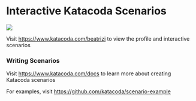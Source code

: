 # Interactive Katacoda Scenarios

[![](http://shields.katacoda.com/katacoda/beatrizi/count.svg)](https://www.katacoda.com/beatrizi "Get your profile on Katacoda.com")

Visit https://www.katacoda.com/beatrizi to view the profile and interactive scenarios

### Writing Scenarios
Visit https://www.katacoda.com/docs to learn more about creating Katacoda scenarios

For examples, visit https://github.com/katacoda/scenario-example
